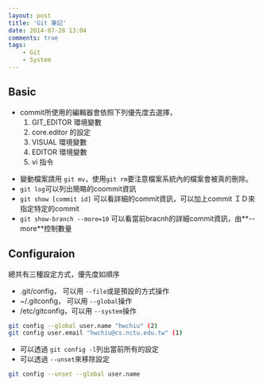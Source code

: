 ```yaml
---
layout: post
title: 'Git 筆記'
date: 2014-07-28 13:04
comments: true
tags:
	- Git
	- System
---
```

Basic
-----
- commit所使用的編輯器會依照下列優先度去選擇，
	1. GIT_EDITOR 環境變數
  2. core.editor 的設定
  3. VISUAL 環境變數
  4. EDITOR 環境變數
  5. vi 指令 
  
<!--more-->
- 變動檔案請用 `git mv`，使用`git rm`要注意檔案系統內的檔案會被真的刪除。
- `git log`可以列出簡略的coommit資訊
- `git show [commit id]` 可以看詳細的commit資訊，可以加上commit ＩＤ來指定特定的commit
- `git show-branch --more=10` 可以看當前bracnh的詳細commit資訊，由**--more**控制數量

Configuraion
------------
總共有三種設定方式，優先度如順序
- .git/config， 可以用 `--file`或是預設的方式操作
- ~/.gitconfig， 可以用 `--global`操作
- /etc/gitconfig，可以用 `--system`操作  
```sh
git config --global user.name "hwchiu" (2)
git config user.email "hwchiu@cs.nctu.edu.tw" (1)
```
- 可以透過 `git config -l`列出當前所有的設定
- 可以透過 `--unset`來移除設定
```sh
git config --unset --global user.name
```

